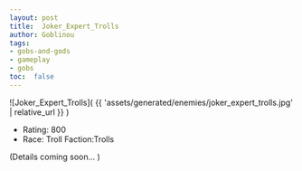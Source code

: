 ```yaml
---
layout: post
title:  Joker_Expert_Trolls
author: Goblinou
tags:
- gobs-and-gods
- gameplay
- gobs
toc:  false
---
```


![Joker_Expert_Trolls]( {{ 'assets/generated/enemies/joker_expert_trolls.jpg' | relative_url }} )
- Rating: 800
- Race: Troll  Faction:Trolls

(Details coming soon... )